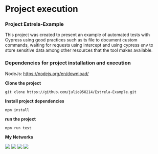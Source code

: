 # Project execution

### Project Estrela-Example

This project was created to present an example of automated tests with Cypress using good practices such as ts file to document custom commands, waiting for requests using intercept and using cypress env to store sensitive data among other resources that the tool makes available.

### Dependencies for project installation and execution

NodeJs: https://nodejs.org/en/download/

**Clone the project**
``` 
git clone https://github.com/julio958214/Estrela-Example.git
```
**Install project dependencies**

```
npm install
```
**run the project**

```
npm run test
```

**My Networks**

[<img src="https://img.shields.io/badge/linkedin-%230077B5.svg?&style=for-the-badge&logo=linkedin&logoColor=white" />](https://www.linkedin.com/in/julio-santos-43428019b)
[<img src = "https://img.shields.io/badge/instagram-%23E4405F.svg?&style=for-the-badge&logo=instagram&logoColor=white">](https://www.instagram.com/juli0sts/)
[<img src = "https://img.shields.io/badge/facebook-%231877F2.svg?&style=for-the-badge&logo=facebook&logoColor=white">](https://www.facebook.com/profile.php?id=100003793058455)
<a href="mailto:julio958214@gmail.com"><img src="https://img.shields.io/badge/-Gmail-%23333?style=for-the-badge&logo=gmail&logoColor=white" target="_blank"></a> 
